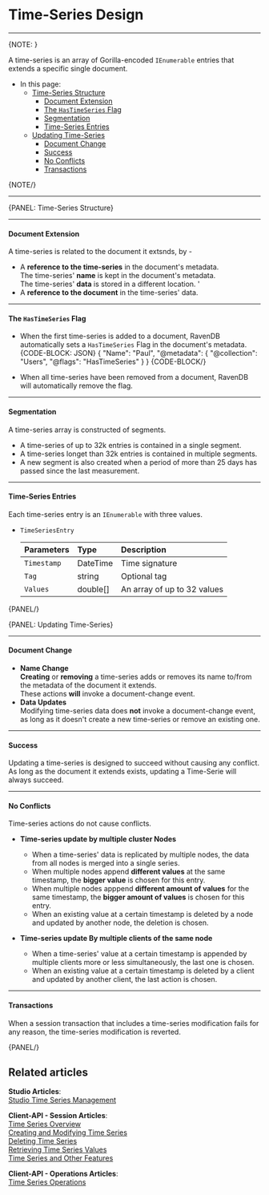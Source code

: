 ﻿# Time-Series Design

---

{NOTE: }

A time-series is an array of Gorilla-encoded `IEnumerable` entries 
that extends a specific single document.  

* In this page:  
  * [Time-Series Structure](../../document-extensions/timeseries/design#time-series-structure)  
     * [Document Extension](../../document-extensions/timeseries/design#document-extension)  
     * [The `HasTimeSeries` Flag](../../document-extensions/timeseries/design#the--flag)  
     * [Segmentation](../../document-extensions/timeseries/design#segmentation)  
     * [Time-Series Entries](../../document-extensions/timeseries/design#time-series-entries)  
  * [Updating Time-Series](../../document-extensions/timeseries/design#updating-time-series)  
     * [Document Change](../../document-extensions/timeseries/design#document-change)  
     * [Success](../../document-extensions/timeseries/design#success)  
     * [No Conflicts](../../document-extensions/timeseries/design#no-conflicts)  
     * [Transactions](../../document-extensions/timeseries/design#transactions)  

{NOTE/}

---

{PANEL: Time-Series Structure}

---

#### Document Extension  

A time-series is related to the document it extsnds, by -  

* A **reference to the time-series** in the document's metadata.  
  The time-series' **name** is kept in the document's metadata.  
  The time-series' **data** is stored in a different location.  '
* A **reference to the document** in the time-series' data.  

---

#### The `HasTimeSeries` Flag

* When the first time-series is added to a document, RavenDB automatically sets 
  a `HasTimeSeries` Flag in the document's metadata.
  {CODE-BLOCK: JSON}
{
    "Name": "Paul",
    "@metadata": {
        "@collection": "Users",
        "@flags": "HasTimeSeries"
    }
}
{CODE-BLOCK/}


* When all time-series have been removed from a document, RavenDB will 
  automatically remove the flag.  

---

#### Segmentation

A time-series array is constructed of segments.  

* A time-series of up to 32k entries is contained in a single segment.  
* A time-series longet than 32k entries is contained in multiple segments.  
* A new segment is also created when a period of more than 25 days has passed 
  since the last measurement.  

---

#### Time-Series Entries

Each time-series entry is an `IEnumerable` with three values.  

* `TimeSeriesEntry` 

    | Parameters | Type | Description |
    |:-------------|:-------------|:-------------|
    | `Timestamp` | DateTime | Time signature |
    | `Tag` | string | Optional tag |
    | `Values` | double[] | An array of up to 32 values |

{PANEL/}

{PANEL: Updating Time-Series}

---

#### Document Change  

* **Name Change**  
  **Creating** or **removing** a time-series adds or removes its name 
  to/from the metadata of the document it extends.  
  These actions **will** invoke a document-change event.  
* **Data Updates**  
  Modifying time-series data does **not** invoke a document-change event, 
  as long as it doesn't create a new time-series or remove an existing one.  

---

#### Success

Updating a time-series is designed to succeed without causing any conflict.  
As long as the document it extends exists, updating a Time-Serie will always succeed.  

---

#### No Conflicts

Time-series actions do not cause conflicts.  

* **Time-series update by multiple cluster Nodes**  
   * When a time-series' data is replicated by multiple nodes, the data 
     from all nodes is merged into a single series.  
   * When multiple nodes append **different values** at the same timestamp, 
     the **bigger value** is chosen for this entry.  
   * When multiple nodes apppend **different amount of values** for the same 
     timestamp, the **bigger amount of values** is chosen for this entry.  
   * When an existing value at a certain timestamp is deleted by a node 
     and updated by another node, the deletion is chosen.  

* **Time-series update By multiple clients of the same node**  
   * When a time-series' value at a certain timestamp is appended by 
     multiple clients more or less simultaneously, the last one is chosen.  
   * When an existing value at a certain timestamp is deleted by a client 
     and updated by another client, the last action is chosen.  

---

#### Transactions

When a session transaction that includes a time-series modification 
fails for any reason, the time-series modification is reverted.  

{PANEL/}

## Related articles
**Studio Articles**:  
[Studio Time Series Management]()  

**Client-API - Session Articles**:  
[Time Series Overview]()  
[Creating and Modifying Time Series]()  
[Deleting Time Series]()  
[Retrieving Time Series Values]()  
[Time Series and Other Features]()  

**Client-API - Operations Articles**:  
[Time Series Operations]()  
